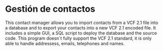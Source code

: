 # Gestión de contactos
This contact manager allows you to import contacts from a VCF 2.1 file into a database and to export your contacts into a new VCF 2.1 encoded file. It includes a simple GUI, a SQL script to deploy the database and the source code. This program doesn´t fully support the VCF 2.1 standard, it is only able to handle addressess, emails, telephones and names. 
